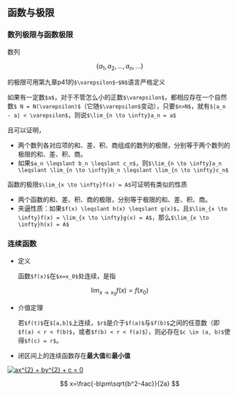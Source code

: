 ## 函数与极限
### 数列极限与函数极限
数列
```math
\{a_1,a_2,...,a_n,...\}
```
的极限可用第九章p41的`$\varepsilon$`-`$N$`语言严格定义

如果有一定数`$a$`，对于不管怎么小的正数`$\varepsilon$`，都相应存在一个自然数`$ N = N(\varepsilon)$`（它随`$\varepsilon$`变动），只要`$n>N$`，就有`$|a_n - a| < \varepsilon$`，则说`$\lim_{n \to \infty}a_n = a$`

且可以证明，
- 两个数列各对应项的和、差、积、商组成的数列的极限，分别等于两个数列的极限的和、差、积、商。
- 如果`$a_n \leqslant b_n \leqslant c_n$`，则`$\lim_{n \to \infty}a_n \leqslant \lim_{n \to \infty}b_n \leqslant \lim_{n \to \infty}c_n$`

函数的极限`$\lim_{x \to \infty}f(x) = A$`可证明有类似的性质
- 两个函数的和、差、积、商的极限，分别等于极限的和、差、积、商。
- 夹逼性质：如果`$f(x) \leqslant h(x) \leqslant g(x)$`，且`$\lim_{x \to \infty}f(x) = \lim_{x \to \infty}g(x) = A$`，那么`$\lim_{x \to \infty}h(x) = A$`

### 连续函数
- 定义

    函数`$f(x)$`在`$x=x_0$`处连续，是指
```math
\lim_{x \to x_0}f(x) = f(x_0)
```
- 介值定理

    若`$f(t)$`在`$[a,b]$`上连续，`$r$`是介于`$f(a)$`与`$f(b)$`之间的任意数（即`$f(a) < r < f(b)$`，或者`$f(b) < r < f(a)$`），则必存在`$c \in (a, b)$`使得`$f(c) = r$`。
- 闭区间上的连续函数存在**最大值**和**最小值**

<a href="https://www.codecogs.com/eqnedit.php?latex=ax^{2}&space;&plus;&space;by^{2}&space;&plus;&space;c&space;=&space;0" target="_blank"><img src="https://latex.codecogs.com/gif.latex?ax^{2}&space;&plus;&space;by^{2}&space;&plus;&space;c&space;=&space;0" title="ax^{2} + by^{2} + c = 0" /></a>

$$
x=\frac{-b\pm\sqrt{b^2-4ac}}{2a}
$$

